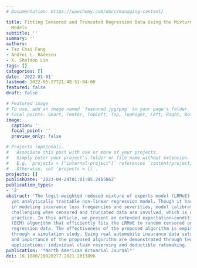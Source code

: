 ```yaml
---
# Documentation: https://wowchemy.com/docs/managing-content/

title: Fitting Censored and Truncated Regression Data Using the Mixture of Experts
  Models
subtitle: ''
summary: ''
authors:
- Tsz Chai Fung
- Andrei L. Badescu
- X. Sheldon Lin
tags: []
categories: []
date: '2022-01-01'
lastmod: 2022-05-27T21:48:51-04:00
featured: false
draft: false

# Featured image
# To use, add an image named `featured.jpg/png` to your page's folder.
# Focal points: Smart, Center, TopLeft, Top, TopRight, Left, Right, BottomLeft, Bottom, BottomRight.
image:
  caption: ''
  focal_point: ''
  preview_only: false

# Projects (optional).
#   Associate this post with one or more of your projects.
#   Simply enter your project's folder or file name without extension.
#   E.g. `projects = ["internal-project"]` references `content/project/deep-learning/index.md`.
#   Otherwise, set `projects = []`.
projects: []
publishDate: '2023-04-24T01:01:05.248586Z'
publication_types:
- '2'
abstract: 'The logit-weighted reduced mixture of experts model (LRMoE) is a flexible
  yet analytically tractable non-linear regression model. Though it has shown usefulness
  in modeling insurance loss frequencies and severities, model calibration becomes
  challenging when censored and truncated data are involved, which is common in actuarial
  practice. In this article, we present an extended expectation–conditional maximization
  (ECM) algorithm that efficiently fits the LRMoE to random censored and random truncated
  regression data. The effectiveness of the proposed algorithm is empirically examined
  through a simulation study. Using real automobile insurance data sets, the usefulness
  and importance of the proposed algorithm are demonstrated through two actuarial
  applications: individual claim reserving and deductible ratemaking. '
publication: '*North American Actuarial Journal*'
doi: 10.1080/10920277.2021.2013896
---
```

